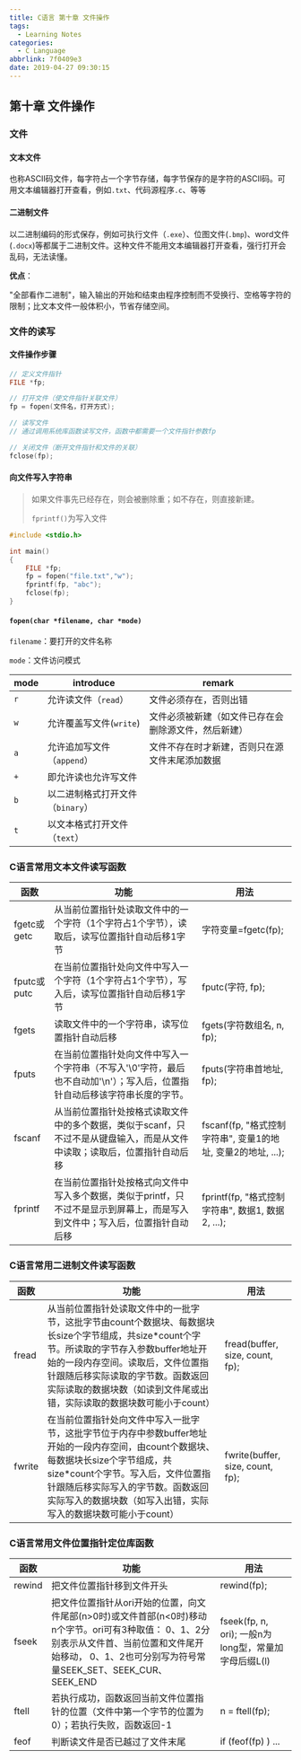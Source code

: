 ```yaml
---
title: C语言 第十章 文件操作
tags:
  - Learning Notes
categories:
  - C Language
abbrlink: 7f0409e3
date: 2019-04-27 09:30:15
---
```


## 第十章 文件操作

### 文件

#### 文本文件

也称ASCII码文件，每字符占一个字节存储，每字节保存的是字符的ASCII码。可用文本编辑器打开查看，例如`.txt`、代码源程序`.c`、等等

#### 二进制文件

以二进制编码的形式保存，例如可执行文件（`.exe`）、位图文件(`.bmp`)、word文件(`.docx`)等都属于二进制文件。这种文件不能用文本编辑器打开查看，强行打开会乱码，无法读懂。

**优点**：

"全部看作二进制"，输入输出的开始和结束由程序控制而不受换行、空格等字符的限制；比文本文件一般体积小，节省存储空间。

### 文件的读写

#### 文件操作步骤

```c
// 定义文件指针
FILE *fp;

// 打开文件（使文件指针关联文件）
fp = fopen(文件名，打开方式);

// 读写文件
// 通过调用系统库函数读写文件，函数中都需要一个文件指针参数fp

// 关闭文件（断开文件指针和文件的关联）
fclose(fp);
```

#### 向文件写入字符串

> 如果文件事先已经存在，则会被删除重；如不存在，则直接新建。
>
> `fprintf()`为写入文件

```c
#include <stdio.h>

int main()
{
    FILE *fp;
    fp = fopen("file.txt","w");
    fprintf(fp, "abc");
    fclose(fp);
}
```

#### `fopen(char *filename, char *mode)`

`filename`：要打开的文件名称

`mode`：文件访问模式

| mode | introduce                        | remark                                               |
| ---- | -------------------------------- | ---------------------------------------------------- |
| `r`  | 允许读文件（`read`）             | 文件必须存在，否则出错                               |
| `w`  | 允许覆盖写文件(`write`)          | 文件必须被新建（如文件已存在会删除源文件，然后新建） |
| `a`  | 允许追加写文件（`append`）       | 文件不存在时才新建，否则只在源文件末尾添加数据       |
| `+`  | 即允许读也允许写文件             |                                                      |
| `b`  | 以二进制格式打开文件（`binary`） |                                                      |
| `t`  | 以文本格式打开文件（`text`）     |                                                      |

### C语言常用文本文件读写函数

| 函数        | 功能                                                         | 用法                                                         |
| ----------- | ------------------------------------------------------------ | ------------------------------------------------------------ |
| fgetc或getc | 从当前位置指针处读取文件中的一个字符（1个字符占1个字节），读取后，读写位置指针自动后移1字节 | 字符变量=fgetc(fp);                                          |
| fputc或putc | 在当前位置指针处向文件中写入一个字符（1个字符占1个字节），写入后，读写位置指针自动后移1字节 | fputc(字符, fp);                                             |
| fgets       | 读取文件中的一个字符串，读写位置指针自动后移                 | fgets(字符数组名,   n, fp);                                  |
| fputs       | 在当前位置指针处向文件中写入一个字符串（不写入'\0'字符，最后也不自动加'\n'）；写入后，位置指针自动后移该字符串长度的字节。 | fputs(字符串首地址,   fp);                                   |
| fscanf      | 从当前位置指针处按格式读取文件中的多个数据，类似于scanf，只不过不是从键盘输入，而是从文件中读取；读取后，位置指针自动后移 | fscanf(fp,   "格式控制字符串",   变量1的地址, 变量2的地址, ...); |
| fprintf     | 在当前位置指针处按格式向文件中写入多个数据，类似于printf，只不过不是显示到屏幕上，而是写入到文件中；写入后，位置指针自动后移 | fprintf(fp,   "格式控制字符串",   数据1, 数据2, ...);        |

### C语言常用二进制文件读写函数

| 函数   | 功能                                                         | 用法                             |
| ------ | ------------------------------------------------------------ | -------------------------------- |
| fread  | 从当前位置指针处读取文件中的一批字节，这批字节由count个数据块、每数据块长size个字节组成，共size\*count个字节。所读取的字节存入参数buffer地址开始的一段内存空间。读取后，文件位置指针跟随后移实际读取的字节数。函数返回实际读取的数据块数（如读到文件尾或出错，实际读取的数据块数可能小于count） | fread(buffer, size, count, fp);  |
| fwrite | 在当前位置指针处向文件中写入一批字节，这批字节位于内存中参数buffer地址开始的一段内存空间，由count个数据块、每数据块长size个字节组成，共size\*count个字节。写入后，文件位置指针跟随后移实际写入的字节数。函数返回实际写入的数据块数（如写入出错，实际写入的数据块数可能小于count） | fwrite(buffer, size, count, fp); |

### C语言常用文件位置指针定位库函数

| 函数   | 功能                                                         | 用法                                                    |
| ------ | ------------------------------------------------------------ | ------------------------------------------------------- |
| rewind | 把文件位置指针移到文件开头                                   | rewind(fp);                                             |
| fseek  | 把文件位置指针从ori开始的位置，向文件尾部(n>0时)或文件首部(n<0时)移动n个字节。ori可有3种取值：   0、1、2分别表示从文件首、当前位置和文件尾开始移动，   0、1、2也可分别写为符号常量SEEK_SET、SEEK_CUR、SEEK_END | fseek(fp, n, ori);    一般n为long型，常量加字母后缀L(l) |
| ftell  | 若执行成功，函数返回当前文件位置指针的位置（文件中第一个字节的位置为0）；若执行失败，函数返回-1 | n = ftell(fp);                                          |
| feof   | 判断读文件是否已越过了文件末尾                               | if (feof(fp) )   ...                                    |